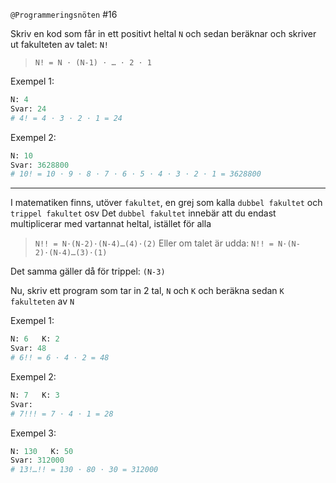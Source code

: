 `@Programmeringsnöten` #16

Skriv en kod som får in ett positivt heltal `N` och sedan beräknar och skriver ut fakulteten av talet: `N!`

> `N! = N ⋅ (N-1) ⋅ … ⋅ 2 ⋅ 1`

Exempel 1:

```py
N: 4
Svar: 24
# 4! = 4 ⋅ 3 ⋅ 2 ⋅ 1 = 24
```

Exempel 2:

```py
N: 10
Svar: 3628800
# 10! = 10 ⋅ 9 ⋅ 8 ⋅ 7 ⋅ 6 ⋅ 5 ⋅ 4 ⋅ 3 ⋅ 2 ⋅ 1 = 3628800
```

---

I matematiken finns, utöver `fakultet`, en grej som kalla `dubbel fakultet` och `trippel fakultet` osv
Det `dubbel fakultet` innebär att du endast multiplicerar med vartannat heltal, istället för alla

> `N!! = N⋅(N-2)⋅(N-4)…(4)⋅(2)`
> Eller om talet är udda:
> `N!! = N⋅(N-2)⋅(N-4)…(3)⋅(1)`

Det samma gäller då för trippel: `(N-3)`

Nu, skriv ett program som tar in 2 tal, `N` och `K` och beräkna sedan `K fakulteten` av `N`

Exempel 1:

```py
N: 6   K: 2
Svar: 48
# 6!! = 6 ⋅ 4 ⋅ 2 = 48
```

Exempel 2:

```py
N: 7   K: 3
Svar:
# 7!!! = 7 ⋅ 4 ⋅ 1 = 28
```

Exempel 3:

```py
N: 130   K: 50
Svar: 312000
# 13!…!! = 130 ⋅ 80 ⋅ 30 = 312000
```
